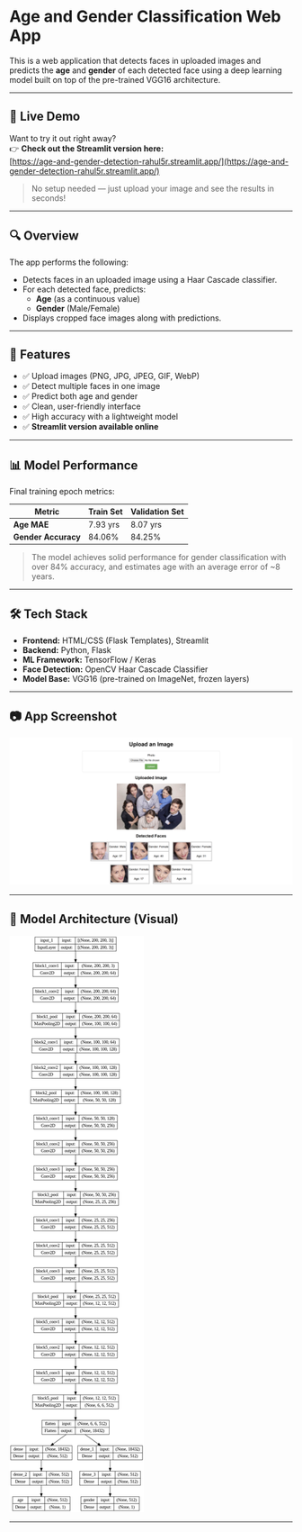 # Age and Gender Classification Web App

This is a web application that detects faces in uploaded images and predicts the **age** and **gender** of each detected face using a deep learning model built on top of the pre-trained VGG16 architecture.

---

## 🔗 Live Demo

Want to try it out right away?  
👉 **Check out the Streamlit version here:**  
[https://age-and-gender-detection-rahul5r.streamlit.app/](https://age-and-gender-detection-rahul5r.streamlit.app/)

> No setup needed — just upload your image and see the results in seconds!

---

## 🔍 Overview

The app performs the following:

- Detects faces in an uploaded image using a Haar Cascade classifier.
- For each detected face, predicts:
  - **Age** (as a continuous value)
  - **Gender** (Male/Female)
- Displays cropped face images along with predictions.

---

## 🚀 Features

- ✅ Upload images (PNG, JPG, JPEG, GIF, WebP)
- ✅ Detect multiple faces in one image
- ✅ Predict both age and gender
- ✅ Clean, user-friendly interface
- ✅ High accuracy with a lightweight model
- ✅ **Streamlit version available online**

---

## 📊 Model Performance

Final training epoch metrics:

| Metric              | Train Set | Validation Set |
|---------------------|-----------|----------------|
| **Age MAE**         | 7.93 yrs  | 8.07 yrs       |
| **Gender Accuracy** | 84.06%    | 84.25%         |

> The model achieves solid performance for gender classification with over 84% accuracy, and estimates age with an average error of ~8 years.

---

## 🛠️ Tech Stack

- **Frontend:** HTML/CSS (Flask Templates), Streamlit
- **Backend:** Python, Flask
- **ML Framework:** TensorFlow / Keras
- **Face Detection:** OpenCV Haar Cascade Classifier
- **Model Base:** VGG16 (pre-trained on ImageNet, frozen layers)

---

## 📷 App Screenshot

![App Screenshot](screenshot.png)

---

## 🧬 Model Architecture (Visual)

![Model Architecture](model_architecture.png)

---
